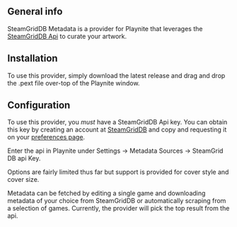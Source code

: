 ## General info
SteamGridDB Metadata is a provider for Playnite that leverages the [SteamGridDB Api](https://www.steamgriddb.com/api/v2) to curate your artwork.
	
## Installation
To use this provider, simply download the latest release and drag and drop the .pext file over-top of the Playnite window.

## Configuration
To use this provider, you *must* have a SteamGridDB Api key.  You can obtain this key by creating an account at [SteamGridDB](https://www.steamgriddb.com) and copy and requesting it on your [preferences page](https://www.steamgriddb.com/profile/preferences).

Enter the api in Playnite under Settings -> Metadata Sources -> SteamGrid DB api Key.

Options are fairly limited thus far but support is provided for cover style and cover size.  

Metadata can be fetched by editing a single game and downloading metadata of your choice from SteamGridDB or automatically scraping from a selection of games.  Currently, the provider will pick the top result from the api.